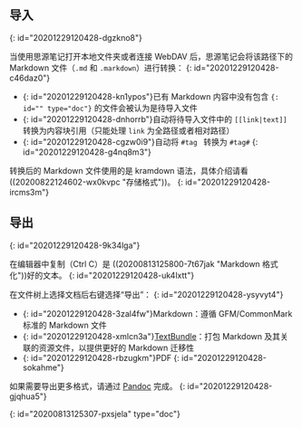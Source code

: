 ## 导入
{: id="20201229120428-dgzkno8"}

当使用思源笔记打开本地文件夹或者连接 WebDAV 后，思源笔记会将该路径下的 Markdown 文件（`.md` 和 `.markdown`）进行转换：
{: id="20201229120428-c46daz0"}

* {: id="20201229120428-kn1ypos"}已有 Markdown 内容中没有包含 `{: id="" type="doc"}` 的文件会被认为是待导入文件
* {: id="20201229120428-dnhorrb"}自动将待导入文件中的 `[[link|text]]` 转换为内容块引用（只能处理 `link` 为全路径或者相对路径）
* {: id="20201229120428-cgzw0i9"}自动将 `#tag ` 转换为 `#tag#`
{: id="20201229120428-g4nq8m3"}

转换后的 Markdown 文件使用的是 kramdown 语法，具体介绍请看((20200822124602-wx0kvpc "存储格式"))。
{: id="20201229120428-ircms3m"}

## 导出
{: id="20201229120428-9k34lga"}

在编辑器中复制（Ctrl C）是 ((20200813125800-7t67jak "Markdown 格式化"))好的文本。
{: id="20201229120428-uk4lxtt"}

在文件树上选择文档后右键选择“导出”：
{: id="20201229120428-ysyvyt4"}

* {: id="20201229120428-3zal4fw"}Markdown：遵循 GFM/CommonMark 标准的 Markdown 文件
* {: id="20201229120428-xmlcn3a"}[TextBundle](http://textbundle.org)：打包 Markdown 及其关联的资源文件，以提供更好的 Markdown 迁移性
* {: id="20201229120428-rbzugkm"}PDF
{: id="20201229120428-sokahme"}

如果需要导出更多格式，请通过 [Pandoc](https://pandoc.org) 完成。
{: id="20201229120428-gjqhua5"}


{: id="20200813125307-pxsjela" type="doc"}
